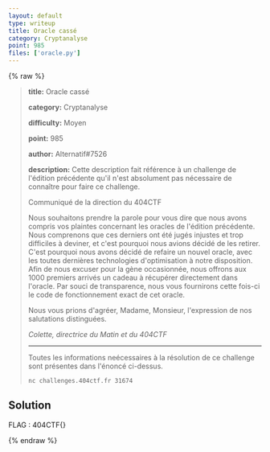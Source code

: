 ```yaml
---
layout: default
type: writeup
title: Oracle cassé
category: Cryptanalyse
point: 985
files: ['oracle.py']
---
```


{% raw %}
> **title:** Oracle cassé
>
> **category:** Cryptanalyse
>
> **difficulty:** Moyen
>
> **point:** 985
>
> **author:** Alternatif#7526
>
> **description:**
> Cette description fait référence à un challenge de l'édition précédente qu'il n'est absolument pas nécessaire de connaître pour faire ce challenge.
> 
> Communiqué de la direction du 404CTF
> 
> Nous souhaitons prendre la parole pour vous dire que nous avons compris vos plaintes concernant les oracles de l'édition précédente. Nous comprenons que ces derniers ont été jugés injustes et trop difficiles à deviner, et c'est pourquoi nous avions décidé de les retirer. C'est pourquoi nous avons décidé de refaire un nouvel oracle, avec les toutes dernières technologies d'optimisation à notre disposition. Afin de nous excuser pour la gène occasionnée, nous offrons aux 1000 premiers arrivés un cadeau à récupérer directement dans l'oracle. Par souci de transparence, nous vous fournirons cette fois-ci le code de fonctionnement exact de cet oracle.
> 
> Nous vous prions d'agréer, Madame, Monsieur, l'expression de nos salutations distinguées.  
> 
> *Colette, directrice du Matin et du 404CTF*
> 
> ***
> 
> Toutes les informations neécessaires à la résolution de ce challenge sont présentes dans l'énoncé ci-dessus.
> 
> ```
> nc challenges.404ctf.fr 31674
> ```

## Solution


<span class="flag">FLAG : 404CTF{}</span>

{% endraw %}